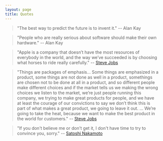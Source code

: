 ```yaml
---
layout: page
title: Quotes
---
```


> "The best way to predict the future is to invent it."
-- Alan Kay

> "People who are really serious about software should make their own hardware."
-- Alan Kay

> "Apple is a company that doesn’t have the most resources of everybody in the world, and the way we’ve succeeded is by choosing what horses to ride really carefully."
-- [Steve Jobs](https://www.youtube.com/watch?v=i5f8bqYYwps)

> "Things are packages of emphasis... Some things are emphasized in a product, some things are not done as well in a product, somethings are chosen not to be done at all in a product, and so different people make different choices and if the market tells us we making the wrong choices we listen to the market, we’re just people running this company, we trying to make great products for people, and we have at least the courage of our convictions to say we don’t think this is part of what makes a great product, we going to leave it out. ... We’re going to take the heat, because we want to make the best product in the world for customers."
-- [Steve Jobs](https://www.youtube.com/watch?v=i5f8bqYYwps)

> "If you don't believe me or don't get it, I don't have time to try to convince you, sorry."
-- [Satoshi Nakamoto](https://bitcointalk.org/index.php?topic=532.msg6306#msg6306)
